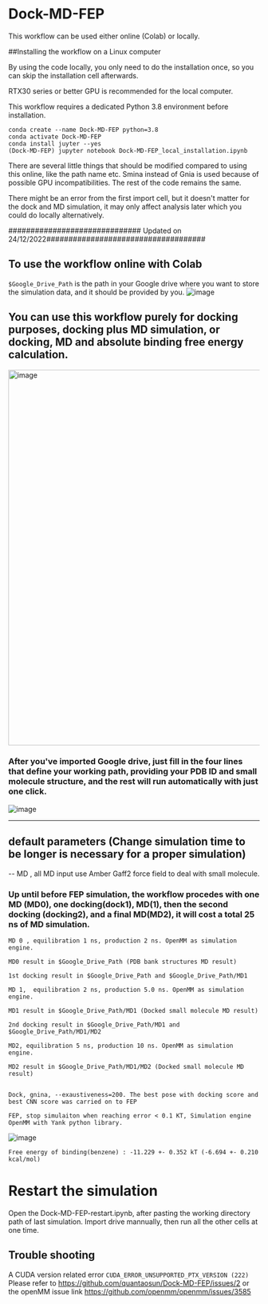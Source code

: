# **Dock-MD-FEP**

This workflow can be used either online (Colab) or locally.

##Installing the workflow on a Linux computer

By using the code locally, you only need to do the installation once, so you can skip the installation cell afterwards.

RTX30 series or better GPU is recommended for the local computer.

This workflow requires a dedicated Python 3.8 environment before installation.

```
conda create --name Dock-MD-FEP python=3.8
conda activate Dock-MD-FEP
conda install juyter --yes
(Dock-MD-FEP) jupyter notebook Dock-MD-FEP_local_installation.ipynb
```
There are several little things that should be modified compared to using this online, like the path name etc. Smina instead of Gnia is used because of possible GPU incompatibilities. The rest of the code remains the same. 

There might be an error from the first import cell, but it doesn't matter for the dock and MD simulation, it may only affect analysis later which you could do locally alternatively.

############################## Updated on 24/12/2022####################################


## To use the workflow online with Colab

```$Google_Drive_Path``` is the path in your Google drive where you want to store the simulation data, and it should be provided by you.
![image](https://user-images.githubusercontent.com/75652473/208653399-3ee09d6c-f5be-4fff-b784-9d3a282ad65f.png)

## You can use this workflow purely for docking purposes, docking plus MD simulation, or docking, MD and absolute binding free energy calculation. 

<img width="751" alt="image" src="https://user-images.githubusercontent.com/75652473/191947254-e0a25965-99e5-449e-8b44-c7fbfd452760.png">

### After you've imported Google drive, just fill in the four lines that define your working path, providing your PDB ID and small molecule structure, and the rest will run automatically with just one click. 

![image](https://user-images.githubusercontent.com/75652473/208780015-a2cb00f8-9ab3-40b6-9952-2edbfdade227.png)


---

## default parameters (Change simulation time to be longer is necessary for a proper simulation)

--
MD , all MD input use Amber Gaff2 force field to deal with small molecule.

### Up until before FEP simulation, the workflow procedes with one MD (MD0), one docking(dock1), MD(1), then the second docking (docking2), and a final MD(MD2), it will cost a total 25 ns of MD simulation.


```
MD 0 , equilibration 1 ns, production 2 ns. OpenMM as simulation engine.

MD0 result in $Google_Drive_Path (PDB bank structures MD result)

1st docking result in $Google_Drive_Path and $Google_Drive_Path/MD1

MD 1,  equilibration 2 ns, production 5.0 ns. OpenMM as simulation engine.

MD1 result in $Google_Drive_Path/MD1 (Docked small molecule MD result)

2nd docking result in $Google_Drive_Path/MD1 and $Google_Drive_Path/MD1/MD2

MD2, equilibration 5 ns, production 10 ns. OpenMM as simulation engine.

MD2 result in $Google_Drive_Path/MD1/MD2 (Docked small molecule MD result)


Dock, gnina, --exaustiveness=200. The best pose with docking score and best CNN score was carried on to FEP 

FEP, stop simulaiton when reaching error < 0.1 KT, Simulation engine OpenMM with Yank python library.
```

![image](https://user-images.githubusercontent.com/75652473/191434271-024479e8-caad-4c18-8aaa-cf62817dd1d2.png)

```Free energy of binding(benzene) : -11.229 +- 0.352 kT (-6.694 +- 0.210 kcal/mol)```

# Restart the simulation

Open the Dock-MD-FEP-restart.ipynb, after pasting the working directory path of last simulation. Import drive mannually, then run all the other cells at one time.

## Trouble shooting
A CUDA version related error ```CUDA_ERROR_UNSUPPORTED_PTX_VERSION (222)```
Please refer to https://github.com/quantaosun/Dock-MD-FEP/issues/2 or the openMM issue link https://github.com/openmm/openmm/issues/3585 

